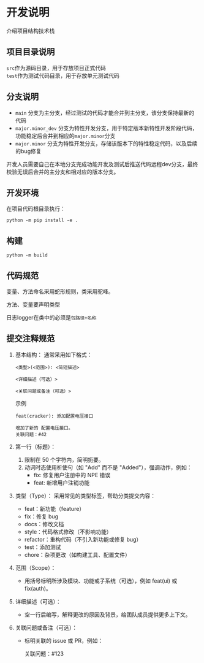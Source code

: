 # 开发说明

介绍项目结构技术栈

## 项目目录说明

`src`作为源码目录，用于存放项目正式代码  
`test`作为测试代码目录，用于存放单元测试代码

## 分支说明

- `main` 分支为主分支，经过测试的代码才能合并到主分支，该分支保持最新的代码  
- `major.minor_dev` 分支为特性开发分支，用于特定版本新特性开发阶段代码，功能稳定后合并到相应的`major.minor`分支  
- `major.minor` 分支为特性开发分支，存储该版本下的特性稳定代码，以及后续的bug修复  

开发人员需要自己在本地分支完成功能开发及测试后推送代码远程dev分支，最终校验无误后合并的主分支和相对应的版本分支。

## 开发环境

在项目代码根目录执行：  

```shell
python -m pip install -e .
```

## 构建

```shell
python -m build
```

## 代码规范

变量、方法命名采用蛇形规则，类采用驼峰。

方法、变量要声明类型

日志logger在类中的必须是`包路径+名称`

## 提交注释规范

1. 基本结构： 通常采用如下格式：

   ```
   <类型>(<范围>): <简短描述>

   <详细描述（可选）>
    
   <关联问题或备注（可选）>
   ```

   示例

   ```
   feat(cracker): 添加配置电压接口

   增加了新的 配置电压接口。
   关联问题：#42
   ```

2. 第一行（标题）：

    1. 限制在 50 个字符内，简明扼要。
    2. 动词时态使用祈使句（如 "Add" 而不是 "Added"），强调动作，例如：
       - fix: 修复用户注册中的 NPE 错误
       - feat: 新增用户注销功能

3. 类型（Type）： 采用常见的类型标签，帮助分类提交内容：

    - feat：新功能（feature）
    - fix：修复 bug
    - docs：修改文档
    - style：代码格式修改（不影响功能）
    - refactor：重构代码（不引入新功能或修复 bug）
    - test：添加测试
    - chore：杂项更改（如构建工具、配置文件）

4. 范围（Scope）：

    - 用括号标明所涉及模块、功能或子系统（可选），例如 feat(ui) 或 fix(auth)。

5. 详细描述（可选）：

   - 空一行后编写，解释更改的原因及背景，给团队成员提供更多上下文。

6. 关联问题或备注（可选）：

    - 标明关联的 issue 或 PR，例如：

      关联问题：#123
